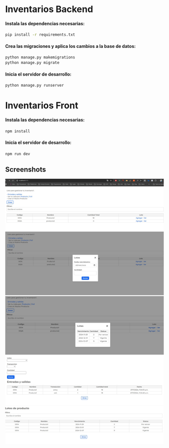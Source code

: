 # Inventarios Backend
#### Instala las dependencias necesarias:
```bash
pip install -r requirements.txt
```

#### Crea las migraciones y aplica los cambios a la base de datos:
```bash
python manage.py makemigrations
python manage.py migrate
```

#### Inicia el servidor de desarrollo:
```bash
python manage.py runserver
```
# Inventarios Front
#### Instala las dependencias necesarias:

```bash
npm install
```
#### Inicia el servidor de desarrollo:

```bash
npm run dev
```


## Screenshots
![App Screenshot](https://github.com/julifmontoya/technical-test/blob/master/picts/1.JPG)
![App Screenshot](https://github.com/julifmontoya/technical-test/blob/master/picts/2.JPG)
![App Screenshot](https://github.com/julifmontoya/technical-test/blob/master/picts/3.JPG)
![App Screenshot](https://github.com/julifmontoya/technical-test/blob/master/picts/4.JPG)
![App Screenshot](https://github.com/julifmontoya/technical-test/blob/master/picts/5.JPG)



